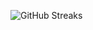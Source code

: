 ![GitHub Streaks](https://github-streaks-mqc9.onrender.com/streak/happilli/image?theme=midnight&cache_bust=1743354742&lang=ja)
